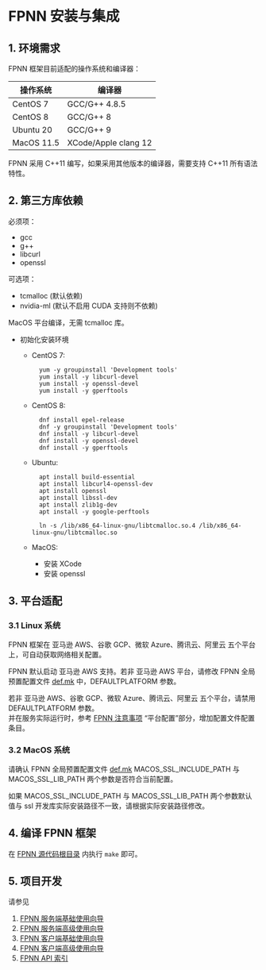 # FPNN 安装与集成

## 1. 环境需求

FPNN 框架目前适配的操作系统和编译器：

| 操作系统 | 编译器 |
|---------|-------|
| CentOS 7 | GCC/G++ 4.8.5 |
| CentOS 8 | GCC/G++ 8 |
| Ubuntu 20 | GCC/G++ 9 |
| MacOS 11.5 | XCode/Apple clang 12 |

FPNN 采用 C++11 编写，如果采用其他版本的编译器，需要支持 C++11 所有语法特性。


## 2. 第三方库依赖

必须项：

+ gcc
+ g++
+ libcurl
+ openssl

可选项：

+ tcmalloc (默认依赖)
+ nvidia-ml (默认不启用 CUDA 支持则不依赖)

MacOS 平台编译，无需 tcmalloc 库。


+ 初始化安装环境

	* CentOS 7:

			yum -y groupinstall 'Development tools'
			yum install -y libcurl-devel
			yum install -y openssl-devel
			yum install -y gperftools

	* CentOS 8:

			dnf install epel-release
			dnf -y groupinstall 'Development tools'
			dnf install -y libcurl-devel
			dnf install -y openssl-devel
			dnf install -y gperftools

	* Ubuntu:

			apt install build-essential
			apt install libcurl4-openssl-dev
			apt install openssl
			apt install libssl-dev
			apt install zlib1g-dev
			apt install -y google-perftools

			ln -s /lib/x86_64-linux-gnu/libtcmalloc.so.4 /lib/x86_64-linux-gnu/libtcmalloc.so

	* MacOS:

		* 安装 XCode
		* 安装 openssl


## 3. 平台适配

### 3.1 Linux 系统

FPNN 框架在 亚马逊 AWS、谷歌 GCP、微软 Azure、腾讯云、阿里云 五个平台上，可自动获取网络相关配置。

FPNN 默认启动 亚马逊 AWS 支持。若非 亚马逊 AWS 平台，请修改 FPNN 全局预置配置文件 [def.mk](../../def.mk) 中，DEFAULTPLATFORM 参数。

若非 亚马逊 AWS、谷歌 GCP、微软 Azure、腾讯云、阿里云 五个平台，请禁用 DEFAULTPLATFORM 参数。  
并在服务实际运行时，参考 [FPNN 注意事项](fpnn-notices.md) “平台配置”部分，增加配置文件配置条目。

### 3.2 MacOS 系统

请确认 FPNN 全局预置配置文件 [def.mk](../../def.mk) MACOS_SSL_INCLUDE_PATH 与 MACOS_SSL_LIB_PATH 两个参数是否符合当前配置。

如果 MACOS_SSL_INCLUDE_PATH 与 MACOS_SSL_LIB_PATH 两个参数默认值与 ssl 开发库实际安装路径不一致，请根据实际安装路径修改。


## 4. 编译 FPNN 框架

在 [FPNN 源代码根目录](https://github.com/highras/fpnn) 内执行 `make` 即可。


## 5. 项目开发

请参见

1. [FPNN 服务端基础使用向导](fpnn-server-basic-tutorial.md)
1. [FPNN 服务端高级使用向导](fpnn-server-advanced-tutorial.md)
1. [FPNN 客户端基础使用向导](fpnn-client-basic-tutorial.md)
1. [FPNN 客户端高级使用向导](fpnn-client-advanced-tutorial.md)
1. [FPNN API 索引](fpnn-APIs.md)
